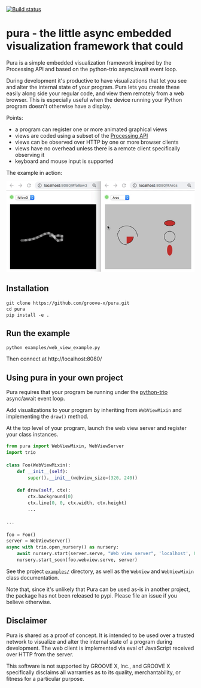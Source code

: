 [![Build status](https://img.shields.io/circleci/build/github/groove-x/pura)](https://circleci.com/gh/groove-x/pura)

# pura - the little async embedded visualization framework that could

Pura is a simple embedded visualization framework inspired by the
Processing API and based on the python-trio async/await event loop.

During development it's productive to have visualizations that let
you see and alter the internal state of your program.  Pura lets
you create these easily along side your regular code, and view them
remotely from a web browser.  This is especially useful when the device
running your Python program doesn't otherwise have a display.

Points:
 * a program can register one or more animated graphical views
 * views are coded using a subset of the [Processing API](https://py.processing.org/reference/)
 * views can be observed over HTTP by one or more browser clients
 * views have no overhead unless there is a remote client specifically observing it
 * keyboard and mouse input is supported

The example in action:

![Demo video](docs/pura_demo.gif)

## Installation

```shell
git clone https://github.com/groove-x/pura.git
cd pura
pip install -e .
```

## Run the example

```
python examples/web_view_example.py
```
Then connect at http://localhost:8080/

## Using pura in your own project

Pura requires that your program be running under the
[python-trio](https://github.com/python-trio/trio) async/await event loop.

Add visualizations to your program by inheriting from `WebViewMixin`
and implementing the `draw()` method.

At the top level of your program, launch the web view server and
register your class instances.

```python
from pura import WebViewMixin, WebViewServer
import trio

class Foo(WebViewMixin):
    def __init__(self):
        super().__init__(webview_size=(320, 240))

    def draw(self, ctx):
        ctx.background(0)
        ctx.line(0, 0, ctx.width, ctx.height)
        ...

...

foo = Foo()
server = WebViewServer()
async with trio.open_nursery() as nursery:
    await nursery.start(server.serve, "Web view server", 'localhost', 8080)
    nursery.start_soon(foo.webview.serve, server)
```

See the project [`examples/`](examples/) directory, as well as the
`WebView` and `WebViewMixin` class documentation.

Note that, since it's unlikely that Pura can be used as-is in another
project, the package has not been released to pypi.  Please file an
issue if you believe otherwise.

## Disclaimer

Pura is shared as a proof of concept.  It is intended to be used over a
trusted network to visualize and alter the internal state of a program
during development.  The web client is implemented via eval of
JavaScript received over HTTP from the server.

This software is not supported by GROOVE X, Inc., and GROOVE X
specifically disclaims all warranties as to its quality,
merchantability, or fitness for a particular purpose.
